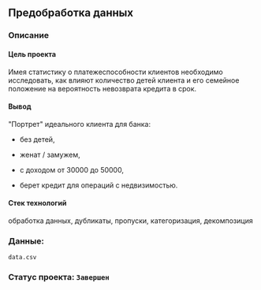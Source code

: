## Предобработка данных
### Описание

#### Цель проекта
Имея статистику о платежеспособности клиентов необходимо исследовать, как влияют количество детей клиента и его семейное положение на вероятность невозврата кредита в срок.

#### Вывод
"Портрет" идеального клиента для банка:

- без детей,

- женат / замужем,

- с доходом от 30000 до 50000,

- берет кредит для операций с недвизимостью.

#### Стек технологий
обработка данных, дубликаты, пропуски, категоризация, декомпозиция

### Данные:
`data.csv`

### Статус проекта: `Завершен`
